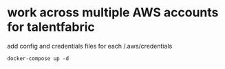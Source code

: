# work across multiple AWS accounts for talentfabric

add config and credentials files for each <env>/.aws/credentials
```
docker-compose up -d
```